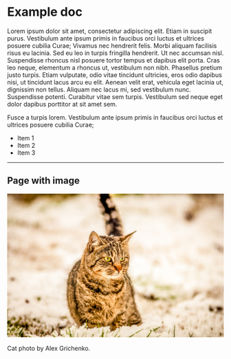 # Example doc

<!-- Size: A4 -->
<!-- FontSize: 12 -->
<!-- TitleFontSize: 25 -->
<!-- Author: RLa -->
<!-- Header: Example document -->

Lorem ipsum dolor sit amet, consectetur adipiscing elit. Etiam in
suscipit purus. Vestibulum ante ipsum primis in faucibus orci luctus
et ultrices posuere cubilia Curae; Vivamus nec hendrerit felis. Morbi
aliquam facilisis risus eu lacinia. Sed eu leo in turpis fringilla hendrerit.
Ut nec accumsan nisl. Suspendisse rhoncus nisl posuere tortor tempus et
dapibus elit porta. Cras leo neque, elementum a rhoncus ut, vestibulum non
nibh. Phasellus pretium justo turpis. Etiam vulputate, odio vitae tincidunt
ultricies, eros odio dapibus nisi, ut tincidunt lacus arcu eu elit. Aenean
velit erat, vehicula eget lacinia ut, dignissim non tellus. Aliquam nec lacus
mi, sed vestibulum nunc. Suspendisse potenti. Curabitur vitae sem turpis.
Vestibulum sed neque eget dolor dapibus porttitor at sit amet sem.

Fusce a turpis lorem. Vestibulum ante ipsum primis in faucibus orci luctus et ultrices
posuere cubilia Curae;

 * Item 1
 * Item 2
 * Item 3

---

## Page with image

![Cat image](cat-in-the-snow.jpg)

Cat photo by Alex Grichenko.
